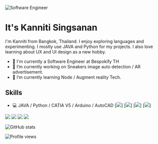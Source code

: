 ![Software Engineer](https://cdn.discordapp.com/attachments/384068146346328064/751829711528919141/Untitled_design.png)

# It's Kanniti Singsanan

I'm Kanniti from Bangkok, Thailand. I enjoy exploring languages and experimenting. I mostly use JAVA and Python for my projects. I also love learning about UX and UI design as a new hobby.



- 💼 I'm currently a Software Engineer at Bespokify TH
- 🔭 I’m currently working on Sneakers image auto detection / AR advertisement. 
- 🌱 I’m currently learning Node / Augment reality Tech.  

## Skills
- 💻 JAVA / Python / CATIA V5 / Arduino / AutoCAD
[<img src="https://img.shields.io/badge/python-%233776AB.svg?&style=flat-square&logo=python&logoColor=white">]
[<img src="https://img.shields.io/badge/java-%23ED8B00.svg?&style=for-the-badge&logo=java&logoColor=white">]
[<img src="https://img.shields.io/badge/gmail-%23D14836.svg?&style=for-the-badge&logo=gmail&logoColor=white">]
[<img src="https://img.shields.io/badge/gmail-%23D14836.svg?&style=for-the-badge&logo=gmail&logoColor=white">]

[<img src="https://img.shields.io/badge/gmail-%23D14836.svg?&style=for-the-badge&logo=gmail&logoColor=white">](https://mail.google.com/mail/u/?authuser=kanniti.singsanan@gmail.com) [<img src="https://img.shields.io/badge/facebook-%231877F2.svg?&style=for-the-badge&logo=facebook&logoColor=white">](https://www.facebook.com/0lmarcusl0) [<img src="https://img.shields.io/badge/instagram-%23E4405F.svg?&style=for-the-badge&logo=instagram&logoColor=white">](https://www.instagram.com/0lmarcusl0)  [<img src="https://img.shields.io/badge/linkedin-%230077B5.svg?&style=for-the-badge&logo=linkedin&logoColor=white">](https://www.linkedin.com/in/kanniti-s-794320100/)


![GitHub stats](https://github-readme-stats.vercel.app/api?username=kanniti&show_icons=true)  

![Profile views](https://gpvc.arturio.dev/kanniti)  
